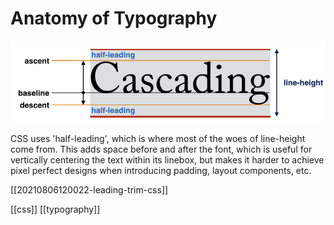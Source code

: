 # Anatomy of Typography

![typography-anatomy.png](typography-anatomy.png)

CSS uses 'half-leading', which is where most of the woes of line-height come from. This adds space before and after the font, which is useful for vertically centering the text within its linebox, but makes it harder to achieve pixel perfect designs when introducing padding, layout components, etc.

[[20210806120022-leading-trim-css]]

[[css]]
[[typography]]
